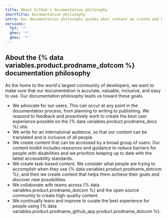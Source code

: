 ```yaml
---
title: About GitHub's documentation philosophy
shortTitle: Documentation philosophy
intro: Our documentation philosophy guides what content we create and how we create it.
versions:
  fpt: '*'
  ghec: '*'
  ghes: '*'
---
```


## About the {% data variables.product.prodname_dotcom %} documentation philosophy

As the home to the world's largest community of developers, we want to make sure that our documentation is accurate, valuable, inclusive, and easy to use. Our documentation philosophy leads us toward these goals.

* We advocate for our users. This can occur at any point in the documentation process, from planning to writing to publishing. We respond to feedback and proactively work to create the best user experience possible on the {% data variables.product.prodname_docs %} site.
* We write for an international audience, so that our content can be translated and is inclusive of all people.
* We create content that can be accessed by a broad group of users. Our content toolkit includes resources and guidance to reduce barriers for people with disabilities and we prioritize keeping up to date with the latest accessibility standards.
* We create task-based content. We consider what people are trying to accomplish when they use {% data variables.product.prodname_dotcom %}, and then we create content that helps them achieve their goals and discover new possibilities.
* We collaborate with teams across {% data variables.product.prodname_dotcom %} and the open source community to create high-quality content.
* We continually learn and improve to curate the best experience for people using {% data variables.product.prodname_github_app.product.prodname_dotcom %}.
